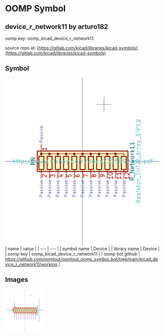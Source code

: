 # OOMP Symbol  
## device_r_network11  by arturo182  
  
oomp key: oomp_kicad_device_r_network11  
  
source repo at: [https://gitlab.com/kicad/libraries/kicad-symbols](https://gitlab.com/kicad/libraries/kicad-symbols)  
## Symbol  
  
[![working.png](working_600.png)](working.png)  
| name | value | 
| --- | --- | 
| symbol name | Device | 
| library name | Device | 
| oomp key | oomp_kicad_device_r_network11 | 
| oomp bot github | https://github.com/oomlout/oomlout_oomp_symbol_bot/tree/main/kicad_device_r_network11/working | 
## Images  
  
[![working.png](working_140.png)](working.png)  
